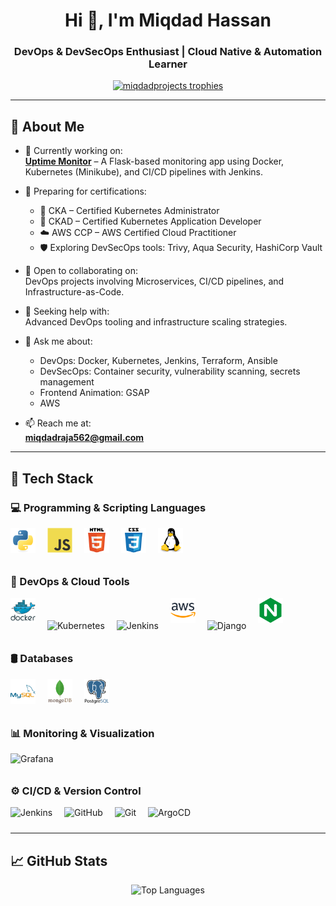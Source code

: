 <h1 align="center">Hi 👋, I'm Miqdad Hassan</h1>
<h3 align="center">DevOps & DevSecOps Enthusiast | Cloud Native & Automation Learner</h3>

<p align="center">
  <a href="https://github.com/ryo-ma/github-profile-trophy">
    <img src="https://github-profile-trophy.vercel.app/?username=miqdadprojects&theme=flat&no-bg=true&no-frame=true" alt="miqdadprojects trophies" />
  </a>
</p>

---

## 🚀 About Me

- 🔭 Currently working on:  
  [**Uptime Monitor**](https://github.com/miqdadhassan/uptime-monitor) – A Flask-based monitoring app using Docker, Kubernetes (Minikube), and CI/CD pipelines with Jenkins.

- 🌱 Preparing for certifications:  
  - 🧠 CKA – Certified Kubernetes Administrator  
  - 🔧 CKAD – Certified Kubernetes Application Developer  
  - ☁️ AWS CCP – AWS Certified Cloud Practitioner  
  - 🛡️ Exploring DevSecOps tools: Trivy, Aqua Security, HashiCorp Vault

- 👯 Open to collaborating on:  
  DevOps projects involving Microservices, CI/CD pipelines, and Infrastructure-as-Code.

- 🤝 Seeking help with:  
  Advanced DevOps tooling and infrastructure scaling strategies.

- 💬 Ask me about:  
  - DevOps: Docker, Kubernetes, Jenkins, Terraform, Ansible  
  - DevSecOps: Container security, vulnerability scanning, secrets management  
  - Frontend Animation: GSAP  
  - AWS

- 📫 Reach me at:  
  **miqdadraja562@gmail.com**

---

## 🧰 Tech Stack

### 💻 Programming & Scripting Languages
<p>
  <img src="https://raw.githubusercontent.com/devicons/devicon/master/icons/python/python-original.svg" alt="Python" width="40" height="40" style="margin-right:15px; margin-bottom:10px;"/>
  <img src="https://raw.githubusercontent.com/devicons/devicon/master/icons/javascript/javascript-original.svg" alt="JavaScript" width="40" height="40" style="margin-right:15px; margin-bottom:10px;"/>
  <img src="https://raw.githubusercontent.com/devicons/devicon/master/icons/html5/html5-original-wordmark.svg" alt="HTML5" width="40" height="40" style="margin-right:15px; margin-bottom:10px;"/>
  <img src="https://raw.githubusercontent.com/devicons/devicon/master/icons/css3/css3-original-wordmark.svg" alt="CSS3" width="40" height="40" style="margin-right:15px; margin-bottom:10px;"/>
  <img src="https://raw.githubusercontent.com/devicons/devicon/master/icons/linux/linux-original.svg" alt="Linux" width="40" height="40" style="margin-right:15px; margin-bottom:10px;"/>
</p>

### 🔧 DevOps & Cloud Tools
<p>
  <img src="https://raw.githubusercontent.com/devicons/devicon/master/icons/docker/docker-original-wordmark.svg" alt="Docker" width="40" height="40" style="margin-right:15px; margin-bottom:10px;"/>
  <img src="https://www.vectorlogo.zone/logos/kubernetes/kubernetes-icon.svg" alt="Kubernetes" width="40" height="40" style="margin-right:15px; margin-bottom:10px;"/>
  <img src="https://www.vectorlogo.zone/logos/jenkins/jenkins-icon.svg" alt="Jenkins" width="40" height="40" style="margin-right:15px; margin-bottom:10px;"/>
  <img src="https://raw.githubusercontent.com/devicons/devicon/master/icons/amazonwebservices/amazonwebservices-original-wordmark.svg" alt="AWS" width="40" height="40" style="margin-right:15px; margin-bottom:10px;"/>
  <img src="https://cdn.worldvectorlogo.com/logos/django.svg" alt="Django" width="40" height="40" style="margin-right:15px; margin-bottom:10px;"/>
  <img src="https://raw.githubusercontent.com/devicons/devicon/master/icons/nginx/nginx-original.svg" alt="Nginx" width="40" height="40" style="margin-right:15px; margin-bottom:10px;"/>
</p>

### 🛢️ Databases
<p>
  <img src="https://raw.githubusercontent.com/devicons/devicon/master/icons/mysql/mysql-original-wordmark.svg" alt="MySQL" width="40" height="40" style="margin-right:15px; margin-bottom:10px;"/>
  <img src="https://raw.githubusercontent.com/devicons/devicon/master/icons/mongodb/mongodb-original-wordmark.svg" alt="MongoDB" width="40" height="40" style="margin-right:15px; margin-bottom:10px;"/>
  <img src="https://raw.githubusercontent.com/devicons/devicon/master/icons/postgresql/postgresql-original-wordmark.svg" alt="PostgreSQL" width="40" height="40" style="margin-right:15px; margin-bottom:10px;"/>
</p>

### 📊 Monitoring & Visualization
<p>
  <img src="https://www.vectorlogo.zone/logos/grafana/grafana-icon.svg" alt="Grafana" width="40" height="40" style="margin-right:15px; margin-bottom:10px;"/>
</p>

### ⚙️ CI/CD & Version Control
<p>
  <img src="https://www.vectorlogo.zone/logos/jenkins/jenkins-icon.svg" alt="Jenkins" width="40" height="40" style="margin-right:15px; margin-bottom:10px;"/>
  <img src="https://www.vectorlogo.zone/logos/github/github-icon.svg" alt="GitHub" width="40" height="40" style="margin-right:15px; margin-bottom:10px;"/>
  <img src="https://www.vectorlogo.zone/logos/git-scm/git-scm-icon.svg" alt="Git" width="40" height="40" style="margin-right:15px; margin-bottom:10px;"/>
  <img src="https://upload.wikimedia.org/wikipedia/commons/1/18/Argo-logo.png" alt="ArgoCD" width="40" height="40" style="margin-right:15px; margin-bottom:10px;"/>
</p>

---

## 📈 GitHub Stats

<p align="center">
  <img src="https://github-readme-stats.vercel.app/api/top-langs?username=miqdadprojects&show_icons=true&locale=en&layout=compact" alt="Top Languages" />
</p>

